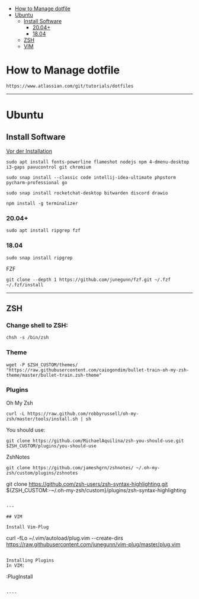 - [How to Manage dotfile](#how-to-manage-dotfile)
- [Ubuntu](#ubuntu)
  - [Install Software](#install-software)
    - [20.04+](#2004)
    - [18.04](#1804)
  - [ZSH](#zsh)
  - [VIM](#vim)

# How to Manage dotfile
```
https://www.atlassian.com/git/tutorials/dotfiles
```

---

# Ubuntu

## Install Software

[Vor der Installation](#how-to-manage-dotfiles)


```
sudo apt install fonts-powerline flameshot nodejs npm 4-dmenu-desktop i3-gaps pavucontrol git chromium
```

```
sudo snap install --classic code intellij-idea-ultimate phpstorm pycharm-professional go

sudo snap install rocketchat-desktop bitwarden discord drawio
```

```
npm install -g terminalizer
```

### 20.04+

```
sudo apt install ripgrep fzf
```

### 18.04

```
sudo snap install ripgrep
```

FZF

```
git clone --depth 1 https://github.com/junegunn/fzf.git ~/.fzf ~/.fzf/install
```

---

## ZSH

### Change shell to ZSH:

```
chsh -s /bin/zsh
```

### Theme
```
wget -P $ZSH_CUSTOM/themes/ "https://raw.githubusercontent.com/caiogondim/bullet-train-oh-my-zsh-theme/master/bullet-train.zsh-theme"
```

### Plugins

Oh My Zsh
```
curl -L https://raw.github.com/robbyrussell/oh-my-zsh/master/tools/install.sh | sh
```

You should use:
```
git clone https://github.com/MichaelAquilina/zsh-you-should-use.git $ZSH_CUSTOM/plugins/you-should-use
```

ZshNotes
```
git clone https://github.com/jameshgrn/zshnotes/ ~/.oh-my-zsh/custom/plugins/zshnotes
```
git clone https://github.com/zsh-users/zsh-syntax-highlighting.git ${ZSH_CUSTOM:-~/.oh-my-zsh/custom}/plugins/zsh-syntax-highlighting
```

---

## VIM

Install Vim-Plug
```
curl -fLo ~/.vim/autoload/plug.vim --create-dirs \
https://raw.githubusercontent.com/junegunn/vim-plug/master/plug.vim
```

Installing Plugins
In VIM:
```
:PlugInstall
```

----

